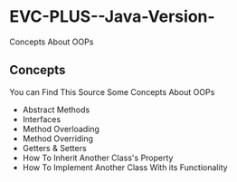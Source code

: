 # EVC-PLUS--Java-Version-
Concepts About OOPs
## Concepts
You can Find This Source Some Concepts  About OOPs
<ul>
  <li>Abstract Methods</li>
  <li>Interfaces</li>
  <li>Method Overloading</li>
  <li>Method Overriding </li>
  <li>Getters & Setters </li>
  <li>How To Inherit Another Class's Property</li>
  <li>How To Implement Another Class With its Functionality</li>
 <ul>
